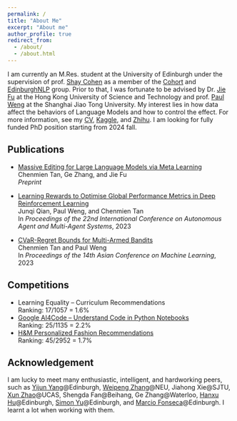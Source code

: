 ```yaml
---
permalink: /
title: "About Me"
excerpt: "About me"
author_profile: true
redirect_from: 
  - /about/
  - /about.html
---
```


I am currently an M.Res. student at the University of Edinburgh under the supervision of prof. [Shay Cohen](https://homepages.inf.ed.ac.uk/scohen/)
as a member of the [Cohort](https://bollin.inf.ed.ac.uk) and [EdinburghNLP](https://edinburghnlp.inf.ed.ac.uk/) group.
Prior to that, I was fortunate to be advised by Dr. [Jie Fu](https://bigaidream.github.io/) at the Hong Kong University of Science and Technology and prof. [Paul Weng](http://weng.fr/) at the Shanghai Jiao Tong University.
My interest lies in how data affect the behaviors of Language Models and how to control the effect.
For more information, see my [CV](https://chenmientan.github.io/files/CV.pdf), [Kaggle](https://www.kaggle.com/chenmientan), and [Zhihu](https://www.zhihu.com/people/tanchenmien).
I am looking for fully funded PhD position starting from 2024 fall.

## Publications

* [Massive Editing for Large Language Models via Meta Learning](https://arxiv.org/pdf/2311.04661.pdf)  
Chenmien Tan, Ge Zhang, and Jie Fu  
*Preprint*

* [Learning Rewards to Optimise Global Performance Metrics in Deep Reinforcement Learning](https://www.southampton.ac.uk/~eg/AAMAS2023/pdfs/p1951.pdf)  
Junqi Qian, Paul Weng, and Chenmien Tan  
In *Proceedings of the 22nd International Conference on Autonomous Agent and Multi-Agent Systems*, 2023

* [CVaR-Regret Bounds for Multi-Armed Bandits](https://proceedings.mlr.press/v189/tan23a/tan23a.pdf)  
Chenmien Tan and Paul Weng  
In *Proceedings of the 14th Asian Conference on Machine Learning*, 2023

## Competitions

* Learning Equality – Curriculum Recommendations  
Ranking: 17/1057 = 1.6%
* [Google AI4Code – Understand Code in Python Notebooks](https://www.kaggle.com/competitions/AI4Code/discussion/343603)  
Ranking: 25/1135 = 2.2%  
* [H&M Personalized Fashion Recommendations](https://github.com/Wp-Zhang/H-M-Fashion-RecSys)  
Ranking: 45/2952 = 1.7%

## Acknowledgement

I am lucky to meet many enthusiastic, intelligent, and hardworking peers, such as [Yijun Yang](https://thomasyyj.github.io/yangyijun/)@Edinburgh, [Weipeng Zhang](https://github.com/Wp-Zhang)@NEU, Jiahong Xie@SJTU, [Xun Zhao](https://github.com/CarnoZhao)@UCAS, Shengda Fan@Beihang, Ge Zhang@Waterloo, [Hanxu Hu](https://hanxuhu.github.io)@Edinburgh, [Simon Yu](https://simon-yu.netlify.app)@Edinburgh, and [Marcio Fonseca](https://marciofonseca.me)@Edinburgh.
I learnt a lot when working with them.
